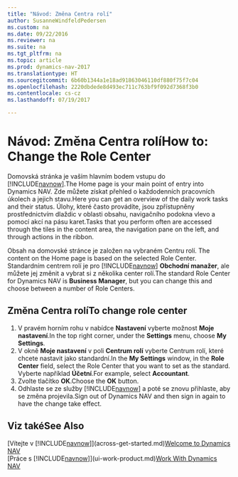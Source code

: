 ```yaml
---
title: "Návod: Změna Centra rolí"
author: SusanneWindfeldPedersen
ms.custom: na
ms.date: 09/22/2016
ms.reviewer: na
ms.suite: na
ms.tgt_pltfrm: na
ms.topic: article
ms.prod: dynamics-nav-2017
ms.translationtype: HT
ms.sourcegitcommit: 6b60b1344a1e18ad91863046110df880f75f7c04
ms.openlocfilehash: 2220dbdede8d493ec711c763bf9f092d7368f3b0
ms.contentlocale: cs-cz
ms.lasthandoff: 07/19/2017

---
```


# <a name="how-to-change-the-role-center"></a><span data-ttu-id="8bb17-102">Návod: Změna Centra rolí</span><span class="sxs-lookup"><span data-stu-id="8bb17-102">How to: Change the Role Center</span></span>
<span data-ttu-id="8bb17-103">Domovská stránka je vaším hlavním bodem vstupu do [!INCLUDE[navnow](includes/navnow_md.md)].</span><span class="sxs-lookup"><span data-stu-id="8bb17-103">The Home page is your main point of entry into Dynamics NAV.</span></span> <span data-ttu-id="8bb17-104">Zde můžete získat přehled o každodenních pracovních úkolech a jejich stavu.</span><span class="sxs-lookup"><span data-stu-id="8bb17-104">Here you can get an overview of the daily work tasks and their status.</span></span> <span data-ttu-id="8bb17-105">Úlohy, které často provádíte, jsou zpřístupněny prostřednictvím dlaždic v oblasti obsahu, navigačního podokna vlevo a pomocí akcí na pásu karet.</span><span class="sxs-lookup"><span data-stu-id="8bb17-105">Tasks that you perform often are accessed through the tiles in the content area, the navigation pane on the left, and through actions in the ribbon.</span></span>

<span data-ttu-id="8bb17-106">Obsah na domovské stránce je založen na vybraném Centru rolí. </span><span class="sxs-lookup"><span data-stu-id="8bb17-106">The content on the Home page is based on the selected Role Center.</span></span> <span data-ttu-id="8bb17-107">Standardním centrem rolí je pro [!INCLUDE[navnow](includes/navnow_md.md)]  **Obchodní manažer**, ale můžete jej změnit a vybrat si z několika center rolí.</span><span class="sxs-lookup"><span data-stu-id="8bb17-107">The standard Role Center for Dynamics NAV is **Business Manager**, but you can change this and choose between a number of Role Centers.</span></span>

## <a name="to-change-role-center"></a><span data-ttu-id="8bb17-108">Změna Centra rolí</span><span class="sxs-lookup"><span data-stu-id="8bb17-108">To change role center</span></span>
1. <span data-ttu-id="8bb17-109">V pravém horním rohu v nabídce **Nastavení** vyberte možnost **Moje nastavení**.</span><span class="sxs-lookup"><span data-stu-id="8bb17-109">In the top right corner, under the **Settings** menu, choose **My Settings**.</span></span>
2. <span data-ttu-id="8bb17-110">V okně **Moje nastavení** v poli **Centrum rolí** vyberte Centrum rolí, které chcete nastavit jako standardní.</span><span class="sxs-lookup"><span data-stu-id="8bb17-110">In the **My Settings** window, in the **Role Center** field, select the Role Center that you want to set as the standard.</span></span> <span data-ttu-id="8bb17-111">Vyberte například **Účetní**.</span><span class="sxs-lookup"><span data-stu-id="8bb17-111">For example, select **Accountant**.</span></span>
3. <span data-ttu-id="8bb17-112">Zvolte tlačítko **OK**.</span><span class="sxs-lookup"><span data-stu-id="8bb17-112">Choose the **OK** button.</span></span>
4. <span data-ttu-id="8bb17-113">Odhlaste se ze služby [!INCLUDE[navnow](includes/navnow_md.md)] a poté se znovu přihlaste, aby se změna projevila.</span><span class="sxs-lookup"><span data-stu-id="8bb17-113">Sign out of Dynamics NAV and then sign in again to have the change take effect.</span></span>

## <a name="see-also"></a><span data-ttu-id="8bb17-114">Viz také</span><span class="sxs-lookup"><span data-stu-id="8bb17-114">See Also</span></span>
<span data-ttu-id="8bb17-115">[Vítejte v [!INCLUDE[navnow](includes/navnow_md.md)]](across-get-started.md)</span><span class="sxs-lookup"><span data-stu-id="8bb17-115">[Welcome to Dynamics NAV](across-get-started.md)</span></span>  
<span data-ttu-id="8bb17-116">[Práce s [!INCLUDE[navnow](includes/navnow_md.md)]](ui-work-product.md)</span><span class="sxs-lookup"><span data-stu-id="8bb17-116">[Work With Dynamics NAV](ui-work-product.md)</span></span>  

